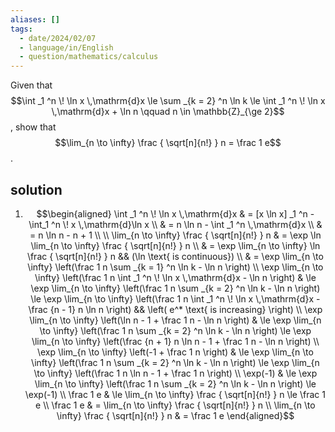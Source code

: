 ```yaml
---
aliases: []
tags:
  - date/2024/02/07
  - language/in/English
  - question/mathematics/calculus
---
```


Given that $$\int _1 ^n \! \ln x \,\mathrm{d}x \le \sum _{k = 2} ^n \ln k \le \int _1 ^n \! \ln x \,\mathrm{d}x + \ln n \qquad n \in \mathbb{Z}_{\ge 2}$$, show that $$\lim_{n \to \infty} \frac { \sqrt[n]{n!} } n = \frac 1 e$$.

## solution

1. <span></span> $$\begin{aligned}
\int _1 ^n \! \ln x \,\mathrm{d}x & = [x \ln x] _1 ^n - \int_1 ^n \! x \,\mathrm{d}\ln x \\
& = n \ln n - \int _1 ^n \,\mathrm{d}x \\
& = n \ln n - n + 1 \\
\\
\lim_{n \to \infty} \frac { \sqrt[n]{n!} } n & = \exp \ln \lim_{n \to \infty} \frac { \sqrt[n]{n!} } n \\
& = \exp \lim_{n \to \infty} \ln \frac { \sqrt[n]{n!} } n && (\ln \text{ is continuous}) \\
& = \exp \lim_{n \to \infty} \left(\frac 1 n \sum _{k = 1} ^n \ln k - \ln n \right) \\
\exp \lim_{n \to \infty} \left(\frac 1 n \int _1 ^n \! \ln x \,\mathrm{d}x - \ln n \right)  & \le \exp \lim_{n \to \infty} \left(\frac 1 n \sum _{k = 2} ^n \ln k - \ln n \right) \le \exp \lim_{n \to \infty} \left(\frac 1 n \int _1 ^n \! \ln x \,\mathrm{d}x - \frac {n - 1} n \ln n \right) && \left( e^* \text{ is increasing} \right) \\
\exp \lim_{n \to \infty} \left(\ln n - 1 + \frac 1 n - \ln n \right)  & \le \exp \lim_{n \to \infty} \left(\frac 1 n \sum _{k = 2} ^n \ln k - \ln n \right) \le \exp \lim_{n \to \infty} \left(\frac {n + 1} n \ln n - 1 + \frac 1 n - \ln n \right) \\
\exp \lim_{n \to \infty} \left(-1 + \frac 1 n \right)  & \le \exp \lim_{n \to \infty} \left(\frac 1 n \sum _{k = 2} ^n \ln k - \ln n \right) \le \exp \lim_{n \to \infty} \left(\frac 1 n \ln n - 1 + \frac 1 n \right) \\
\exp(-1) & \le \exp \lim_{n \to \infty} \left(\frac 1 n \sum _{k = 2} ^n \ln k - \ln n \right) \le \exp(-1) \\
\frac 1 e & \le \lim_{n \to \infty} \frac { \sqrt[n]{n!} } n \le \frac 1 e \\
\frac 1 e & = \lim_{n \to \infty} \frac { \sqrt[n]{n!} } n \\
\lim_{n \to \infty} \frac { \sqrt[n]{n!} } n & = \frac 1 e
\end{aligned}$$
